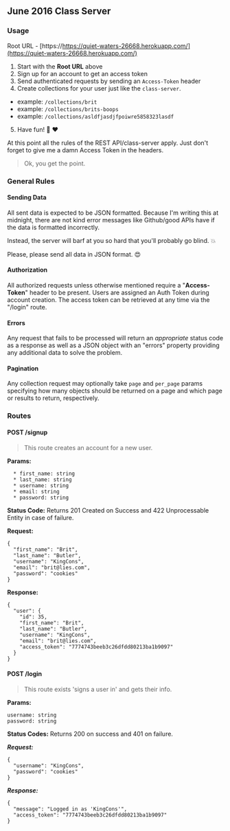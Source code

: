 ## June 2016 Class Server

### Usage

Root URL - [https://https://quiet-waters-26668.herokuapp.com/](https://quiet-waters-26668.herokuapp.com/)

1. Start with the __Root URL__ above
2. Sign up for an account to get an access token
3. Send authenticated requests by sending an `Access-Token` header
4. Create collections for your user just like the `class-server`.
  - example: `/collections/brit`
  - example: `/collections/brits-boops`
  - example: `/collections/asldfjasdjfpoiwre5858323lasdf`
5. Have fun! :metal: :heart:

At this point all the rules of the REST API/class-server apply.
Just don't forget to give me a damn Access Token in the headers.

> Ok, you get the point.

### General Rules

#### Sending Data

All sent data is expected to be JSON formatted.
Because I'm writing this at midnight, there are
not kind error messages like Github/good APIs
have if the data is formatted incorrectly.

Instead, the server will barf at you so hard
that you'll probably go blind. :boom:

Please, please send all data in JSON format. :heart_eyes:

#### Authorization

All authorized requests unless otherwise mentioned require
a "**Access-Token**" header to be present. Users are assigned an
Auth Token during account creation. The access token can be
retrieved at any time via the "/login" route.

#### Errors

Any request that fails to be processed will return an *appropriate*
status code as a response as well as a JSON object with an "errors"
property providing any additional data to solve the problem.

#### Pagination

Any collection request may optionally take `page` and `per_page`
params specifying how many objects should be returned on a page
and which page or results to return, respectively.

### Routes


#### POST /signup

> This route creates an account for a new user.

**Params:**

```
  * first_name: string
  * last_name: string
  * username: string
  * email: string
  * password: string
```

**Status Code:**
Returns 201 Created on Success and 422 Unprocessable Entity in case of failure.

**Request:**

```
{
  "first_name": "Brit",
  "last_name": "Butler",
  "username": "KingCons",
  "email": "brit@lies.com",
  "password": "cookies"
}
```

**Response:**

```
{
  "user": {
    "id": 35,
    "first_name": "Brit",
    "last_name": "Butler",
    "username": "KingCons",
    "email": "brit@lies.com",
    "access_token": "7774743beeb3c26dfdd80213ba1b9097"
  }
}
```

#### POST /login

> This route exists 'signs a user in' and gets their info.

**Params:**

```
username: string
password: string
```

**Status Codes:**
Returns 200 on success and 401 on failure.

***Request:***

```
{
  "username": "KingCons",
  "password": "cookies"
}
```

***Response:***

```
{
  "message": "Logged in as 'KingCons'",
  "access_token": "7774743beeb3c26dfdd80213ba1b9097"
}
```
